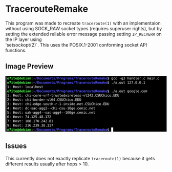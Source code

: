 # TracerouteRemake

This program was made to recreate `traceroute(1)` with an implementaion 
without using SOCK_RAW socket types (requires superuser rights), but by setting 
the extended reliable error message passing setting `IP_RECVERR` on the IP layer using  
'setsockopt(2)`. This uses the POSIX.1-2001 conforming socket API functions. 

## Image Preview
![](/preview.png)

## Issues
This currently does not exactly replicate `traceroute(1)` because it gets different 
results usually after hops > 10.
